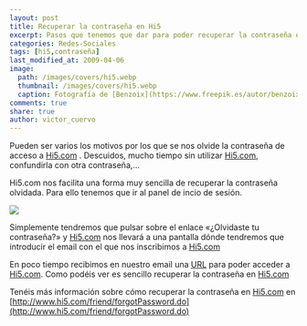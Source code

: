 ```yaml
---
layout: post
title: Recuperar la contraseña en Hi5
excerpt: Pasos que tenemos que dar para poder recuperar la contraseña en Hi5.
categories: Redes-Sociales
tags: [hi5,contraseña]
last_modified_at: 2009-04-06
image:
  path: /images/covers/hi5.webp
  thumbnail: /images/covers/hi5.webp
  caption: Fotografía de [Benzoix](https://www.freepik.es/autor/benzoix)
comments: true
share: true
author: victor_cuervo
---
```


Pueden ser varios los motivos por los que se nos olvide la contraseña de acceso a [Hi5.com](https://www.ayudaenlaweb.com/2008/12/08/que-es-hi5com/) . Descuidos, mucho tiempo sin utilizar [Hi5.com](https://www.ayudaenlaweb.com/2008/12/08/que-es-hi5com/), confundirla con otra contraseña,…


Hi5.com nos facilita una forma muy sencilla de recuperar la contraseña olvidada. Para ello tenemos que ir al panel de incio de sesión.


![](https://www.ayudaenlaweb.com/wp-content/uploads/2009/04/hi5_iniciar_sesion.png)


Simplemente tendremos que pulsar sobre el enlace «¿Olvidaste tu contraseña?» y [Hi5.com](https://www.ayudaenlaweb.com/2008/12/08/que-es-hi5com/) nos llevará a una pantalla dónde tendremos que introducir el email con el que nos inscribimos a [Hi5.com](https://www.ayudaenlaweb.com/2008/12/08/que-es-hi5com/)


En poco tiempo recibimos en nuestro email una [URL](https://www.ayudaenlaweb.com/2008/11/30/que-es-la-url/) para poder acceder a [Hi5.com](https://www.ayudaenlaweb.com/2008/12/08/que-es-hi5com/). Como podéis ver es sencillo recuperar la contraseña en [Hi5.com](https://www.ayudaenlaweb.com/2008/12/08/que-es-hi5com/)


Tenéis más información sobre cómo recuperar la contraseña en [Hi5.com](https://www.ayudaenlaweb.com/2008/12/08/que-es-hi5com/) en [http://www.hi5.com/friend/forgotPassword.do](http://www.hi5.com/friend/forgotPassword.do)

